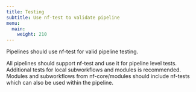```yaml
---
title: Testing
subtitle: Use nf-test to validate pipeline
menu:
  main:
    weight: 210
---
```


Pipelines should use nf-test for valid pipeline testing.

All pipelines should support nf-test and use it for pipeline level tests. Additional tests for local subworkflows and modules is recommended. Modules and subworkflows from nf-core/modules should include nf-tests which can also be used within the pipeline.
